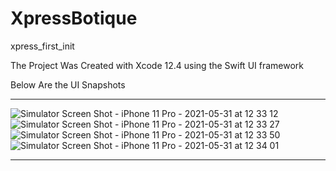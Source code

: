
# XpressBotique
xpress_first_init


The Project Was Created with Xcode 12.4 using the Swift UI framework

Below Are the UI Snapshots 

---
![Simulator Screen Shot - iPhone 11 Pro - 2021-05-31 at 12 33 12](https://user-images.githubusercontent.com/82809928/120185100-0ee4af00-c212-11eb-8790-6f4cbf7a6f3c.png)
![Simulator Screen Shot - iPhone 11 Pro - 2021-05-31 at 12 33 27](https://user-images.githubusercontent.com/82809928/120185693-d396b000-c212-11eb-8ca5-c28c5fa69715.png)
![Simulator Screen Shot - iPhone 11 Pro - 2021-05-31 at 12 33 50](https://user-images.githubusercontent.com/82809928/120185775-ee692480-c212-11eb-9bda-0914666d524f.png)
![Simulator Screen Shot - iPhone 11 Pro - 2021-05-31 at 12 34 01](https://user-images.githubusercontent.com/82809928/120185986-2ec8a280-c213-11eb-837d-938908587efc.png)


---
